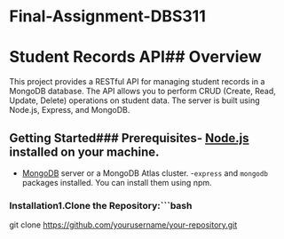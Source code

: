 # Final-Assignment-DBS311
# Student Records API## Overview

This project provides a RESTful API for managing student records in a MongoDB database. The API allows you to perform CRUD (Create, Read, Update, Delete) operations on student data. The server is built using Node.js, Express, and MongoDB.

## Getting Started### Prerequisites- [Node.js](https://nodejs.org/) installed on your machine.
- [MongoDB](https://www.mongodb.com/) server or a MongoDB Atlas cluster.
-`express` and `mongodb` packages installed. You can install them using npm.

### Installation1.**Clone the Repository:**```bash
   git clone https://github.com/yourusername/your-repository.git
